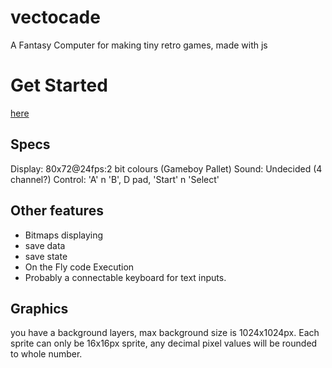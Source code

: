 # vectocade
A Fantasy Computer for making tiny retro games, made with js

# Get Started
[here](https://vectocade.vercel.app/)

## Specs
Display: 80x72@24fps:2 bit colours (Gameboy Pallet)
Sound: Undecided (4 channel?)
Control: 'A' n 'B', D pad, 'Start' n 'Select'

## Other features
- Bitmaps displaying
- save data
- save state
- On the Fly code Execution
- Probably a connectable keyboard for text inputs.

## Graphics
you have a background layers, max background size is 1024x1024px.
Each sprite can only be 16x16px sprite, any decimal pixel values will be rounded to whole number.

